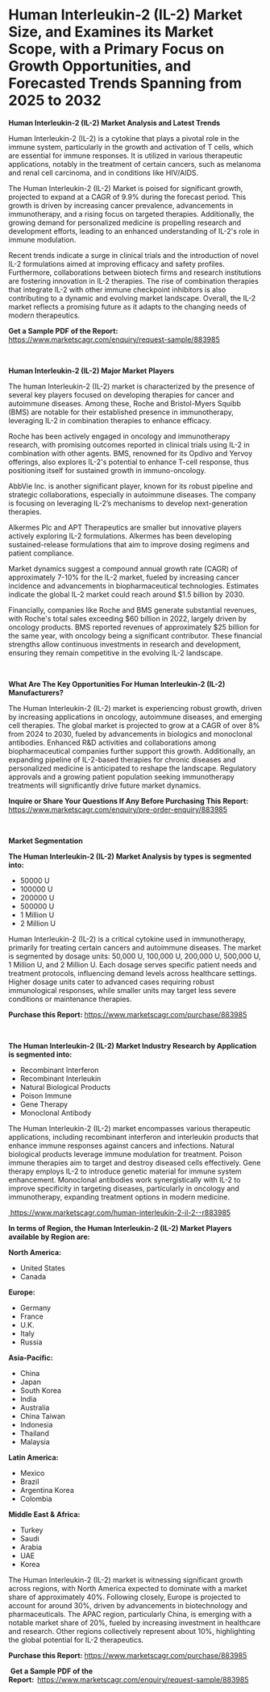 <p><h1>Human Interleukin-2 (IL-2) Market Size, and Examines its Market Scope, with a Primary Focus on Growth Opportunities, and Forecasted Trends Spanning from 2025 to 2032</h1></p><p><strong>Human Interleukin-2 (IL-2) Market Analysis and Latest Trends</strong></p>
<p><p>Human Interleukin-2 (IL-2) is a cytokine that plays a pivotal role in the immune system, particularly in the growth and activation of T cells, which are essential for immune responses. It is utilized in various therapeutic applications, notably in the treatment of certain cancers, such as melanoma and renal cell carcinoma, and in conditions like HIV/AIDS.</p><p>The Human Interleukin-2 (IL-2) Market is poised for significant growth, projected to expand at a CAGR of 9.9% during the forecast period. This growth is driven by increasing cancer prevalence, advancements in immunotherapy, and a rising focus on targeted therapies. Additionally, the growing demand for personalized medicine is propelling research and development efforts, leading to an enhanced understanding of IL-2's role in immune modulation.</p><p>Recent trends indicate a surge in clinical trials and the introduction of novel IL-2 formulations aimed at improving efficacy and safety profiles. Furthermore, collaborations between biotech firms and research institutions are fostering innovation in IL-2 therapies. The rise of combination therapies that integrate IL-2 with other immune checkpoint inhibitors is also contributing to a dynamic and evolving market landscape. Overall, the IL-2 market reflects a promising future as it adapts to the changing needs of modern therapeutics.</p></p>
<p><strong>Get a Sample PDF of the Report:&nbsp;</strong> <a href="https://www.marketscagr.com/enquiry/request-sample/883985?utm_campaign=2631&utm_medium=2&utm_source=Github&utm_content=ia&utm_term=19042025&utm_id=human-interleukin-2-il-2">https://www.marketscagr.com/enquiry/request-sample/883985</a></p>
<p>&nbsp;</p>
<p><strong>Human Interleukin-2 (IL-2) Major Market Players</strong></p>
<p><p>The human Interleukin-2 (IL-2) market is characterized by the presence of several key players focused on developing therapies for cancer and autoimmune diseases. Among these, Roche and Bristol-Myers Squibb (BMS) are notable for their established presence in immunotherapy, leveraging IL-2 in combination therapies to enhance efficacy.</p><p>Roche has been actively engaged in oncology and immunotherapy research, with promising outcomes reported in clinical trials using IL-2 in combination with other agents. BMS, renowned for its Opdivo and Yervoy offerings, also explores IL-2's potential to enhance T-cell response, thus positioning itself for sustained growth in immuno-oncology.</p><p>AbbVie Inc. is another significant player, known for its robust pipeline and strategic collaborations, especially in autoimmune diseases. The company is focusing on leveraging IL-2’s mechanisms to develop next-generation therapies.</p><p>Alkermes Plc and APT Therapeutics are smaller but innovative players actively exploring IL-2 formulations. Alkermes has been developing sustained-release formulations that aim to improve dosing regimens and patient compliance.</p><p>Market dynamics suggest a compound annual growth rate (CAGR) of approximately 7-10% for the IL-2 market, fueled by increasing cancer incidence and advancements in biopharmaceutical technologies. Estimates indicate the global IL-2 market could reach around $1.5 billion by 2030.</p><p>Financially, companies like Roche and BMS generate substantial revenues, with Roche's total sales exceeding $60 billion in 2022, largely driven by oncology products. BMS reported revenues of approximately $25 billion for the same year, with oncology being a significant contributor. These financial strengths allow continuous investments in research and development, ensuring they remain competitive in the evolving IL-2 landscape.</p></p>
<p>&nbsp;</p>
<p><strong>What Are The Key Opportunities For Human Interleukin-2 (IL-2) Manufacturers?</strong></p>
<p><p>The Human Interleukin-2 (IL-2) market is experiencing robust growth, driven by increasing applications in oncology, autoimmune diseases, and emerging cell therapies. The global market is projected to grow at a CAGR of over 8% from 2024 to 2030, fueled by advancements in biologics and monoclonal antibodies. Enhanced R&D activities and collaborations among biopharmaceutical companies further support this growth. Additionally, an expanding pipeline of IL-2-based therapies for chronic diseases and personalized medicine is anticipated to reshape the landscape. Regulatory approvals and a growing patient population seeking immunotherapy treatments will significantly drive future market dynamics.</p></p>
<p><strong>Inquire or Share Your Questions If Any Before Purchasing This Report:</strong> <a href="https://www.marketscagr.com/enquiry/pre-order-enquiry/883985?utm_campaign=2631&utm_medium=2&utm_source=Github&utm_content=ia&utm_term=19042025&utm_id=human-interleukin-2-il-2">https://www.marketscagr.com/enquiry/pre-order-enquiry/883985</a></p>
<p>&nbsp;</p>
<p><strong>Market Segmentation</strong></p>
<p><strong>The Human Interleukin-2 (IL-2) Market Analysis by types is segmented into:</strong></p>
<p><ul><li>50000 U</li><li>100000 U</li><li>200000 U</li><li>500000 U</li><li>1 Million U</li><li>2 Million U</li></ul></p>
<p><p>Human Interleukin-2 (IL-2) is a critical cytokine used in immunotherapy, primarily for treating certain cancers and autoimmune diseases. The market is segmented by dosage units: 50,000 U, 100,000 U, 200,000 U, 500,000 U, 1 Million U, and 2 Million U. Each dosage serves specific patient needs and treatment protocols, influencing demand levels across healthcare settings. Higher dosage units cater to advanced cases requiring robust immunological responses, while smaller units may target less severe conditions or maintenance therapies.</p></p>
<p><strong>Purchase this Report:&nbsp;</strong><a href="https://www.marketscagr.com/purchase/883985?utm_campaign=2631&utm_medium=2&utm_source=Github&utm_content=ia&utm_term=19042025&utm_id=human-interleukin-2-il-2">https://www.marketscagr.com/purchase/883985</a></p>
<p>&nbsp;</p>
<p><strong>The Human Interleukin-2 (IL-2) Market Industry Research by Application is segmented into:</strong></p>
<p><ul><li>Recombinant Interferon</li><li>Recombinant Interleukin</li><li>Natural Biological Products</li><li>Poison Immune</li><li>Gene Therapy</li><li>Monoclonal Antibody</li></ul></p>
<p><p>The Human Interleukin-2 (IL-2) market encompasses various therapeutic applications, including recombinant interferon and interleukin products that enhance immune responses against cancers and infections. Natural biological products leverage immune modulation for treatment. Poison immune therapies aim to target and destroy diseased cells effectively. Gene therapy employs IL-2 to introduce genetic material for immune system enhancement. Monoclonal antibodies work synergistically with IL-2 to improve specificity in targeting diseases, particularly in oncology and immunotherapy, expanding treatment options in modern medicine.</p></p>
<p><a href="https://www.marketscagr.com/human-interleukin-2-il-2--r883985?utm_campaign=2631&utm_medium=2&utm_source=Github&utm_content=ia&utm_term=19042025&utm_id=human-interleukin-2-il-2">&nbsp;https://www.marketscagr.com/human-interleukin-2-il-2--r883985</a></p>
<p><strong>In terms of Region, the Human Interleukin-2 (IL-2) Market Players available by Region are:</strong></p>
<p>
    <p> <strong> North America: </strong>
        <ul>
            <li>United States</li>
            <li>Canada</li>
        </ul>
        </p> 
    <p> <strong> Europe: </strong>
        <ul>
            <li>Germany</li>
            <li>France</li>
            <li>U.K.</li>
            <li>Italy</li>
            <li>Russia</li>
        </ul>
        </p> 
    <p> <strong> Asia-Pacific: </strong>
        <ul>
            <li>China</li>
            <li>Japan</li>
            <li>South Korea</li>
            <li>India</li>
            <li>Australia</li>
            <li>China Taiwan</li>
            <li>Indonesia</li>
            <li>Thailand</li>
            <li>Malaysia</li>
        </ul>
        </p> 
    <p> <strong> Latin America: </strong>
        <ul>
            <li>Mexico</li>
            <li>Brazil</li>
            <li>Argentina Korea</li>
            <li>Colombia</li>
        </ul>
        </p> 
    <p> <strong> Middle East & Africa: </strong>
        <ul>
            <li>Turkey</li>
            <li>Saudi</li>
            <li>Arabia</li>
            <li>UAE</li>
            <li>Korea</li>
        </ul>
    </p>
    </p>
<p><p>The Human Interleukin-2 (IL-2) market is witnessing significant growth across regions, with North America expected to dominate with a market share of approximately 40%. Following closely, Europe is projected to account for around 30%, driven by advancements in biotechnology and pharmaceuticals. The APAC region, particularly China, is emerging with a notable market share of 20%, fueled by increasing investment in healthcare and research. Other regions collectively represent about 10%, highlighting the global potential for IL-2 therapeutics.</p></p>
<p><strong>Purchase this Report: </strong><a href="https://www.marketscagr.com/purchase/883985?utm_campaign=2631&utm_medium=2&utm_source=Github&utm_content=ia&utm_term=19042025&utm_id=human-interleukin-2-il-2">https://www.marketscagr.com/purchase/883985</a></p>
<p>&nbsp;<strong>Get a Sample PDF of the Report:&nbsp;&nbsp;</strong><a href="https://www.marketscagr.com/enquiry/request-sample/883985?utm_campaign=2631&utm_medium=2&utm_source=Github&utm_content=ia&utm_term=19042025&utm_id=human-interleukin-2-il-2">https://www.marketscagr.com/enquiry/request-sample/883985</a></p>
<p><strong></strong></p>
<p><p></p><p></p><p></p></p>